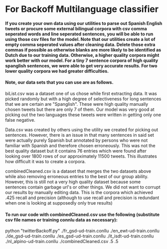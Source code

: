 # For Backoff Multilanguage classifier

#### If you create your own data using our utilities to parse out Spanish English tweets or procure some external bilingual corpora with csv comma seperated words and line seperated sentences, you will be able to run using those csv files for the model. Note that our utilities create a lot of empty comma seperated values after cleaning data. Delete those extra commas if possible as otherwise blanks are more likely to be identified as Dutch due to our training data. Otherwise, a higher quality corpora might work better with our model. For a tiny 7 sentence corpora of high quality spanglish sentences, we were able to get very accurate results. For two lower quality corpora we had greater difficulties. 

#### Note, our data sets that you can use are as follows. 
biList.csv was a dataset one of us chose while first extracting data. It was picked randomly but with a high degree of selectiveness for long sentences
that we are certain are "Spanglish". These were high quality manually chosen tweets but there are only 7 of them.
Our model was very good at picking out the two languages these tweets were written in getting only one false negative. 

Data.csv was created by others using the utility we created for picking out sentences. However, there is an issue in that many sentences in said set 
were actually purely Spanish but annotated by persons who were not familiar with Spanish and therefore chosen erroneously. 
This was not the best quality dataset but it contains 76 entries which were found after looking over 1800 rows of our approximately 11500 tweets.
This illustrates how difficult it was to create a corpora. 

combinedCleaned.csv is a dataset that merges the two datasets above while also removing erroneous entries to the best of our group ability. However, this is still not
a very high quality dataset because some sentences contain garbage url's or other things. We did not want to corrupt our results by manually editing data. This is the
corpora which achieved .425 recall and precision (although to use recall and precision is redundant when one is looking at supposedly only true results)

#### To run our code with combinedCleaned.csv use the following (substitute csv file names or training connlu data as necessary):
python "twitterBackoff.py" ./fr_gsd-ud-train.conllu ./en_ewt-ud-train.conllu ./de_gsd-ud-train.conllu ./es_gsd-ud-train.conllu ./it_isdt-ud-train.conllu ./nl_alpino-ud-train.conllu ./combinedCleaned.csv .5 .5  